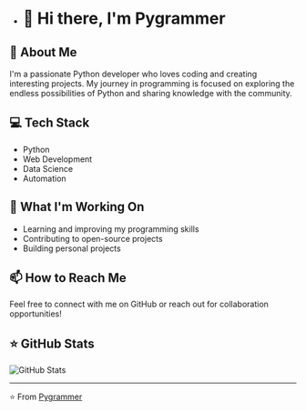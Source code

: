 - # 👋 Hi there, I'm Pygrammer

## 🚀 About Me
I'm a passionate Python developer who loves coding and creating interesting projects. My journey in programming is focused on exploring the endless possibilities of Python and sharing knowledge with the community.

## 💻 Tech Stack
- Python
- Web Development
- Data Science
- Automation

## 🌟 What I'm Working On
- Learning and improving my programming skills
- Contributing to open-source projects
- Building personal projects

## 📫 How to Reach Me
Feel free to connect with me on GitHub or reach out for collaboration opportunities!

## ⭐ GitHub Stats
![GitHub Stats](https://github-readme-stats.vercel.app/api?username=Pygrammer&show_icons=true&theme=radical)

---
⭐️ From [Pygrammer](https://github.com/Pygrammerik) 

